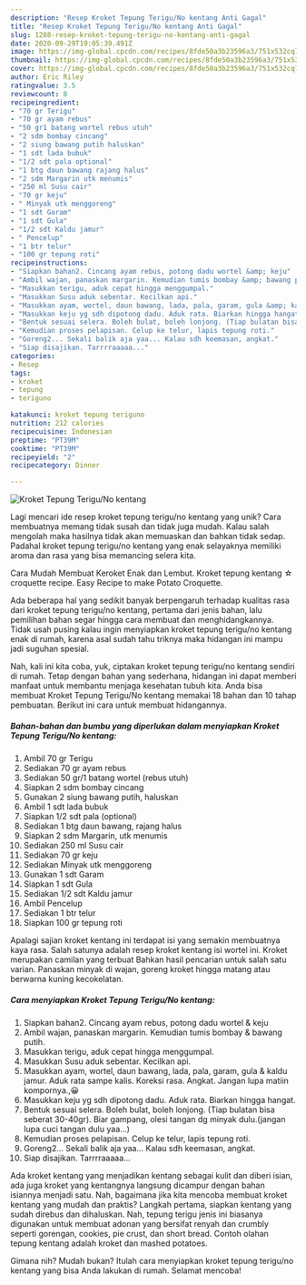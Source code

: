 ```yaml
---
description: "Resep Kroket Tepung Terigu/No kentang Anti Gagal"
title: "Resep Kroket Tepung Terigu/No kentang Anti Gagal"
slug: 1288-resep-kroket-tepung-terigu-no-kentang-anti-gagal
date: 2020-09-29T19:05:39.491Z
image: https://img-global.cpcdn.com/recipes/8fde50a3b23596a3/751x532cq70/kroket-tepung-teriguno-kentang-foto-resep-utama.jpg
thumbnail: https://img-global.cpcdn.com/recipes/8fde50a3b23596a3/751x532cq70/kroket-tepung-teriguno-kentang-foto-resep-utama.jpg
cover: https://img-global.cpcdn.com/recipes/8fde50a3b23596a3/751x532cq70/kroket-tepung-teriguno-kentang-foto-resep-utama.jpg
author: Eric Riley
ratingvalue: 3.5
reviewcount: 8
recipeingredient:
- "70 gr Terigu"
- "70 gr ayam rebus"
- "50 gr1 batang wortel rebus utuh"
- "2 sdm bombay cincang"
- "2 siung bawang putih haluskan"
- "1 sdt lada bubuk"
- "1/2 sdt pala optional"
- "1 btg daun bawang rajang halus"
- "2 sdm Margarin utk menumis"
- "250 ml Susu cair"
- "70 gr keju"
- " Minyak utk menggoreng"
- "1 sdt Garam"
- "1 sdt Gula"
- "1/2 sdt Kaldu jamur"
- " Pencelup"
- "1 btr telur"
- "100 gr tepung roti"
recipeinstructions:
- "Siapkan bahan2. Cincang ayam rebus, potong dadu wortel &amp; keju"
- "Ambil wajan, panaskan margarin. Kemudian tumis bombay &amp; bawang putih."
- "Masukkan terigu, aduk cepat hingga menggumpal."
- "Masukkan Susu aduk sebentar. Kecilkan api."
- "Masukkan ayam, wortel, daun bawang, lada, pala, garam, gula &amp; kaldu jamur. Aduk rata sampe kalis. Koreksi rasa. Angkat. Jangan lupa matiin kompornya.,😀"
- "Masukkan keju yg sdh dipotong dadu. Aduk rata. Biarkan hingga hangat."
- "Bentuk sesuai selera. Boleh bulat, boleh lonjong. (Tiap bulatan bisa seberat 30-40gr). Biar gampang, olesi tangan dg minyak dulu.(jangan lupa cuci tangan dulu yaa...)"
- "Kemudian proses pelapisan. Celup ke telur, lapis tepung roti."
- "Goreng2... Sekali balik aja yaa... Kalau sdh keemasan, angkat."
- "Siap disajikan. Tarrrraaaaa..."
categories:
- Resep
tags:
- kroket
- tepung
- teriguno

katakunci: kroket tepung teriguno 
nutrition: 212 calories
recipecuisine: Indonesian
preptime: "PT39M"
cooktime: "PT39M"
recipeyield: "2"
recipecategory: Dinner

---
```



![Kroket Tepung Terigu/No kentang](https://img-global.cpcdn.com/recipes/8fde50a3b23596a3/751x532cq70/kroket-tepung-teriguno-kentang-foto-resep-utama.jpg)

Lagi mencari ide resep kroket tepung terigu/no kentang yang unik? Cara membuatnya memang tidak susah dan tidak juga mudah. Kalau salah mengolah maka hasilnya tidak akan memuaskan dan bahkan tidak sedap. Padahal kroket tepung terigu/no kentang yang enak selayaknya memiliki aroma dan rasa yang bisa memancing selera kita.

Cara Mudah Membuat Keroket Enak dan Lembut. Kroket tepung kentang ☆ croquette recipe. Easy Recipe to make Potato Croquette.

Ada beberapa hal yang sedikit banyak berpengaruh terhadap kualitas rasa dari kroket tepung terigu/no kentang, pertama dari jenis bahan, lalu pemilihan bahan segar hingga cara membuat dan menghidangkannya. Tidak usah pusing kalau ingin menyiapkan kroket tepung terigu/no kentang enak di rumah, karena asal sudah tahu triknya maka hidangan ini mampu jadi suguhan spesial.


Nah, kali ini kita coba, yuk, ciptakan kroket tepung terigu/no kentang sendiri di rumah. Tetap dengan bahan yang sederhana, hidangan ini dapat memberi manfaat untuk membantu menjaga kesehatan tubuh kita. Anda bisa membuat Kroket Tepung Terigu/No kentang memakai 18 bahan dan 10 tahap pembuatan. Berikut ini cara untuk membuat hidangannya.

<!--inarticleads1-->

##### Bahan-bahan dan bumbu yang diperlukan dalam menyiapkan Kroket Tepung Terigu/No kentang:

1. Ambil 70 gr Terigu
1. Sediakan 70 gr ayam rebus
1. Sediakan 50 gr/1 batang wortel (rebus utuh)
1. Siapkan 2 sdm bombay cincang
1. Gunakan 2 siung bawang putih, haluskan
1. Ambil 1 sdt lada bubuk
1. Siapkan 1/2 sdt pala (optional)
1. Sediakan 1 btg daun bawang, rajang halus
1. Siapkan 2 sdm Margarin, utk menumis
1. Sediakan 250 ml Susu cair
1. Sediakan 70 gr keju
1. Sediakan  Minyak utk menggoreng
1. Gunakan 1 sdt Garam
1. Siapkan 1 sdt Gula
1. Sediakan 1/2 sdt Kaldu jamur
1. Ambil  Pencelup
1. Sediakan 1 btr telur
1. Siapkan 100 gr tepung roti


Apalagi sajian kroket kentang ini terdapat isi yang semakin membuatnya kaya rasa. Salah satunya adalah resep kroket kentang isi wortel ini. Kroket merupakan camilan yang terbuat Bahkan hasil pencarian untuk salah satu varian. Panaskan minyak di wajan, goreng kroket hingga matang atau berwarna kuning kecokelatan. 

<!--inarticleads2-->

##### Cara menyiapkan Kroket Tepung Terigu/No kentang:

1. Siapkan bahan2. Cincang ayam rebus, potong dadu wortel &amp; keju
1. Ambil wajan, panaskan margarin. Kemudian tumis bombay &amp; bawang putih.
1. Masukkan terigu, aduk cepat hingga menggumpal.
1. Masukkan Susu aduk sebentar. Kecilkan api.
1. Masukkan ayam, wortel, daun bawang, lada, pala, garam, gula &amp; kaldu jamur. Aduk rata sampe kalis. Koreksi rasa. Angkat. Jangan lupa matiin kompornya.,😀
1. Masukkan keju yg sdh dipotong dadu. Aduk rata. Biarkan hingga hangat.
1. Bentuk sesuai selera. Boleh bulat, boleh lonjong. (Tiap bulatan bisa seberat 30-40gr). Biar gampang, olesi tangan dg minyak dulu.(jangan lupa cuci tangan dulu yaa...)
1. Kemudian proses pelapisan. Celup ke telur, lapis tepung roti.
1. Goreng2... Sekali balik aja yaa... Kalau sdh keemasan, angkat.
1. Siap disajikan. Tarrrraaaaa...


Ada kroket kentang yang menjadikan kentang sebagai kulit dan diberi isian, ada juga kroket yang kentangnya langsung dicampur dengan bahan isiannya menjadi satu. Nah, bagaimana jika kita mencoba membuat kroket kentang yang mudah dan praktis? Langkah pertama, siapkan kentang yang sudah direbus dan dihaluskan. Nah, tepung terigu jenis ini biasanya digunakan untuk membuat adonan yang bersifat renyah dan crumbly seperti gorengan, cookies, pie crust, dan short bread. Contoh olahan tepung kentang adalah kroket dan mashed potatoes. 

Gimana nih? Mudah bukan? Itulah cara menyiapkan kroket tepung terigu/no kentang yang bisa Anda lakukan di rumah. Selamat mencoba!
